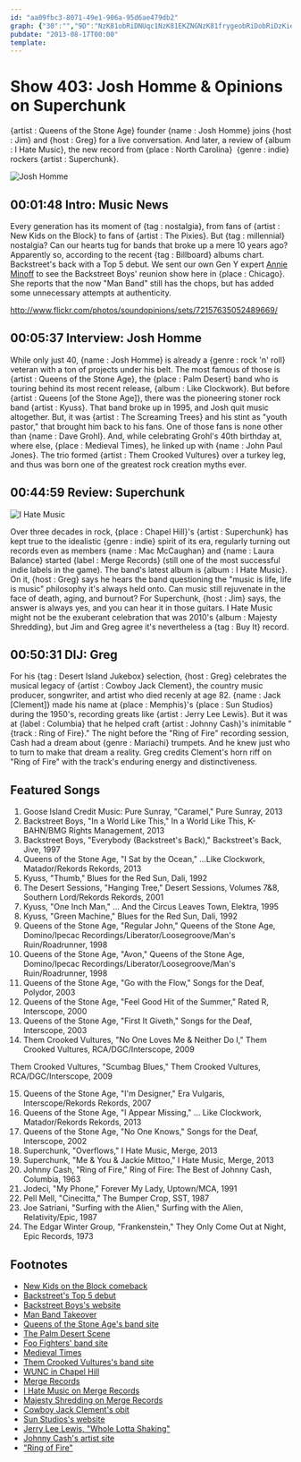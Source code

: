 ```yaml
---
id: "aa09fbc3-8071-49e1-906a-95d6ae479db2"
graph: {"30":"","9D":"NzK81obRiDNUqc1NzK81EKZNGNzK81frygeobRiDobRiDzKieHEKZNGq5tbREKZNGPsLX7","22Z":"NFhHLlcqukNFhHLTiA3p9i39CNFhHLNFhHLlkVUk08V9kNFhHLNFhHLRUWknNFhHLWa3Pd08V9k97qip97qipBHm1G97qipX6cfd","2C7":"BHm1GqYVo9i3Pjon6zhKBCJT8BIoBT"}
pubdate: "2013-08-17T00:00"
template: 
---
```






# Show 403: Josh Homme & Opinions on Superchunk

{artist : Queens of the Stone Age} founder {name : Josh Homme} joins {host : Jim} and {host : Greg} for a live conversation. And later, a review of {album : I Hate Music}, the new record from {place : North Carolina}  {genre : indie} rockers {artist : Superchunk}.

![Josh Homme](https://static.soundopinions.org/images/2013/joshhomme.jpg)



## 00:01:48 Intro: Music News

Every generation has its moment of {tag : nostalgia}, from fans of {artist : New Kids on the Block} to fans of {artist : The Pixies}. But {tag : millennial} nostalgia? Can our hearts tug for bands that broke up a mere 10 years ago? Apparently so, according to the recent {tag : Billboard} albums chart. Backstreet's back with a Top 5 debut. We sent our own Gen Y expert [Annie Minoff](https://twitter.com/annieminoff) to see the Backstreet Boys' reunion show here in {place : Chicago}. She reports that the now "Man Band" still has the chops, but has added some unnecessary attempts at authenticity.

http://www.flickr.com/photos/soundopinions/sets/72157635052489669/



## 00:05:37 Interview: Josh Homme

While only just 40, {name : Josh Homme} is already a {genre : rock 'n' roll} veteran with a ton of projects under his belt. The most famous of those is {artist : Queens of the Stone Age}, the {place : Palm Desert} band who is touring behind its most recent release, {album : Like Clockwork}. But before {artist : Queens [of the Stone Age]}, there was the pioneering stoner rock band {artist : Kyuss}. That band broke up in 1995, and Josh quit music altogether. But, it was {artist : The Screaming Trees} and his stint as "youth pastor," that brought him back to his fans. One of those fans is none other than {name : Dave Grohl}. And, while celebrating Grohl's 40th birthday at, where else, {place : Medieval Times}, he linked up with {name : John Paul Jones}. The trio formed {artist : Them Crooked Vultures} over a turkey leg, and thus was born one of the greatest rock creation myths ever.



## 00:44:59 Review: Superchunk

![I Hate Music](https://static.soundopinions.org/assets/403/22Z0.jpg)

Over three decades in rock, {place : Chapel Hill}'s {artist : Superchunk} has kept true to the idealistic {genre : indie} spirit of its era, regularly turning out records even as members {name : Mac McCaughan} and {name : Laura Balance} started {label : Merge Records} (still one of the most successful indie labels in the game). The band's latest album is {album : I Hate Music}. On it, {host : Greg} says he hears the band questioning the "music is life, life is music" philosophy it's always held onto. Can music still rejuvenate in the face of death, aging, and burnout? For Superchunk, {host : Jim} says, the answer is always yes, and you can hear it in those guitars. I Hate Music might not be the exuberant celebration that was 2010's {album : Majesty Shredding}, but Jim and Greg agree it's nevertheless a {tag : Buy It} record.



## 00:50:31 DIJ: Greg

For his {tag : Desert Island Jukebox} selection, {host : Greg} celebrates the musical legacy of {artist : Cowboy Jack Clement}, the country music producer, songwriter, and artist who died recenly at age 82. {name : Jack [Clement]} made his name at {place : Memphis}'s {place : Sun Studios} during the 1950's, recording greats like {artist : Jerry Lee Lewis}. But it was at {label : Columbia} that he helped craft {artist : Johnny Cash}'s inimitable "{track : Ring of Fire}." The night before the "Ring of Fire" recording session, Cash had a dream about {genre : Mariachi} trumpets. And he knew just who to turn to make that dream a reality. Greg credits Clement's horn riff on "Ring of Fire" with the track's enduring energy and distinctiveness.



## Featured Songs

1. Goose Island Credit Music: Pure Sunray, "Caramel," Pure Sunray, 2013
2. Backstreet Boys, "In a World Like This," In a World Like This, K-BAHN/BMG Rights Management, 2013
3. Backstreet Boys, "Everybody (Backstreet's Back)," Backstreet's Back, Jive, 1997
4. Queens of the Stone Age, "I Sat by the Ocean," …Like Clockwork, Matador/Rekords Rekords, 2013
5. Kyuss, "Thumb," Blues for the Red Sun, Dali, 1992
6. The Desert Sessions, "Hanging Tree," Desert Sessions, Volumes 7&8, Southern Lord/Rekords Rekords, 2001
7. Kyuss, "One Inch Man," … And the Circus Leaves Town, Elektra, 1995
8. Kyuss, "Green Machine," Blues for the Red Sun, Dali, 1992
9. Queens of the Stone Age, "Regular John," Queens of the Stone Age, Domino/Ipecac Recordings/Liberator/Loosegroove/Man's Ruin/Roadrunner, 1998
10. Queens of the Stone Age, "Avon," Queens of the Stone Age, Domino/Ipecac Recordings/Liberator/Loosegroove/Man's Ruin/Roadrunner, 1998
11. Queens of the Stone Age, "Go with the Flow," Songs for the Deaf, Polydor, 2003
12. Queens of the Stone Age, "Feel Good Hit of the Summer," Rated R, Interscope, 2000
13. Queens of the Stone Age, "First It Giveth," Songs for the Deaf, Interscope, 2003
14. Them Crooked Vultures, "No One Loves Me & Neither Do I," Them Crooked Vultures, RCA/DGC/Interscope, 2009

Them Crooked Vultures, "Scumbag Blues," Them Crooked Vultures, RCA/DGC/Interscope, 2009

15. Queens of the Stone Age, "I'm Designer," Era Vulgaris, Interscope/Rekords Rekords, 2007
16. Queens of the Stone Age, "I Appear Missing," … Like Clockwork, Matador/Rekords Rekords, 2013
17. Queens of the Stone Age, "No One Knows," Songs for the Deaf, Interscope, 2002
18. Superchunk, "Overflows," I Hate Music, Merge, 2013
19. Superchunk, "Me & You & Jackie Mittoo," I Hate Music, Merge, 2013
20. Johnny Cash, "Ring of Fire," Ring of Fire: The Best of Johnny Cash, Columbia, 1963
21. Jodeci, "My Phone," Forever My Lady, Uptown/MCA, 1991
22. Pell Mell, "Cinecitta," The Bumper Crop, SST, 1987
23. Joe Satriani, "Surfing with the Alien," Surfing with the Alien, Relativity/Epic, 1987
24. The Edgar Winter Group, "Frankenstein," They Only Come Out at Night, Epic Records, 1973



## Footnotes

- [New Kids on the Block comeback](http://www.people.com/people/article/0,,20174022,00.html)
- [Backstreet's Top 5 debut](http://www.billboard.com/album/5638374/in-a-world-like-this)
- [Backstreet Boys's website](http://www.backstreetboys.com/)
- [Man Band Takeover](http://www.billboard.com/articles/columns/pop-shop/5638074/man-band-takeover-exploring-new-albums-from-backstreet-boys-nkotb)
- [Queens of the Stone Age's band site](http://www.qotsa.com/%e2%80%8e)
- [The Palm Desert Scene](http://en.wikipedia.org/wiki/Palm_Desert_Scene)
- [Foo Fighters' band site](http://www.foofighters.com/us/home)
- [Medieval Times](http://www.youtube.com/watch?v=T0_If-F0eXE)
- [Them Crooked Vultures's band site](http://www.themcrookedvultures.com/us/home)
- [WUNC in Chapel Hill](http://wunc.org/)
- [Merge Records](http://www.mergerecords.com/)
- [I Hate Music on Merge Records](http://www.mergerecords.com/store/store_detail.php?catalog_id=945)
- [Majesty Shredding on Merge Records](http://www.mergerecords.com/store/store_detail.php?catalog_id=717)
- [Cowboy Jack Clement's obit](http://articles.washingtonpost.com/2013-08-08/entertainment/41202473_1_rock-band-u2-bono)
- [Sun Studios's website](http://www.sunstudio.com/)
- [Jerry Lee Lewis, "Whole Lotta Shaking"](http://www.youtube.com/watch?v=8yRdDnrB5kM)
- [Johnny Cash's artist site](http://www.johnnycash.com/)
- ["Ring of Fire"](http://www.youtube.com/watch?v=It7107ELQvY)